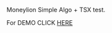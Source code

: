 Moneylion Simple Algo + TSX test.

For DEMO CLICK <a href='https://kennynkm.com' target="_blank">HERE</a>
